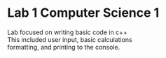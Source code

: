 # Lab 1 Computer Science 1
Lab focused on writing basic code in c++<br/>
This included user input, basic calculations<br/>
formatting, and printing to the console.
